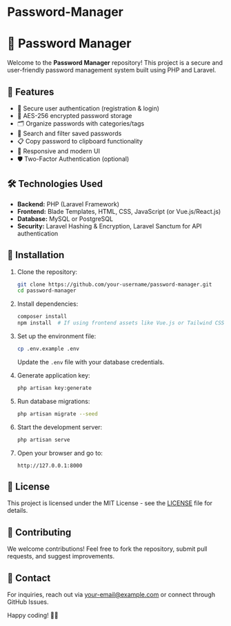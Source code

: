 # Password-Manager
# 🔑 Password Manager

Welcome to the **Password Manager** repository! This project is a secure and user-friendly password management system built using PHP and Laravel.

## 🚀 Features

- 🔐 Secure user authentication (registration & login)
- 🔑 AES-256 encrypted password storage
- 🗂️ Organize passwords with categories/tags
- 🔎 Search and filter saved passwords
- 📋 Copy password to clipboard functionality
- 🎨 Responsive and modern UI
- 🛡️ Two-Factor Authentication (optional)


## 🛠️ Technologies Used

- **Backend:** PHP (Laravel Framework)
- **Frontend:** Blade Templates, HTML, CSS, JavaScript (or Vue.js/React.js)
- **Database:** MySQL or PostgreSQL
- **Security:** Laravel Hashing & Encryption, Laravel Sanctum for API authentication

## 📂 Installation

1. Clone the repository:
   ```bash
   git clone https://github.com/your-username/password-manager.git
   cd password-manager
   ```

2. Install dependencies:
   ```bash
   composer install
   npm install  # If using frontend assets like Vue.js or Tailwind CSS
   ```

3. Set up the environment file:
   ```bash
   cp .env.example .env
   ```
   Update the `.env` file with your database credentials.

4. Generate application key:
   ```bash
   php artisan key:generate
   ```

5. Run database migrations:
   ```bash
   php artisan migrate --seed
   ```

6. Start the development server:
   ```bash
   php artisan serve
   ```

7. Open your browser and go to:
   ```
   http://127.0.0.1:8000
   ```

## 📜 License

This project is licensed under the MIT License - see the [LICENSE](LICENSE) file for details.

## 🙌 Contributing

We welcome contributions! Feel free to fork the repository, submit pull requests, and suggest improvements.

## 📧 Contact

For inquiries, reach out via [your-email@example.com](mailto:your-email@example.com) or connect through GitHub Issues.

Happy coding! 🔑🚀
